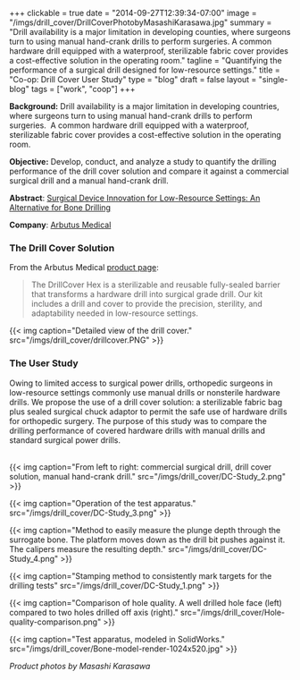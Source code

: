 +++
clickable = true
date = "2014-09-27T12:39:34-07:00"
image = "/imgs/drill_cover/DrillCoverPhotobyMasashiKarasawa.jpg"
summary = "Drill availability is a major limitation in developing counties, where surgeons turn to using manual hand-crank drills to perform surgeries. A common hardware drill equipped with a waterproof, sterilizable fabric cover provides a cost-effective solution in the operating room."
tagline = "Quantifying the performance of a surgical drill designed for low-resource settings."
title = "Co-op: Drill Cover User Study"
type = "blog"
draft = false
layout = "single-blog"
tags = ["work", "coop"]
+++

__Background:__ Drill availability is a major limitation in developing countries, where surgeons turn to using manual hand-crank drills to perform surgeries.  A common hardware drill equipped with a waterproof, sterilizable fabric cover provides a cost-effective solution in the operating room.

__Objective:__ Develop, conduct, and analyze a study to quantify the drilling performance of the drill cover solution and compare it against a commercial surgical drill and a manual hand-crank drill.

__Abstract__: [Surgical Device Innovation for Low-Resource Settings: An Alternative for Bone Drilling](http://canjsurg.ca/wp-content/uploads/2015/10/58-4-S157.pdf) 

__Company__: [Arbutus Medical](http://arbutusmedical.ca) 

### The Drill Cover Solution

From the Arbutus Medical [product page](http://arbutusmedical.ca/human-health/products/drill-cover-hex):

> The DrillCover Hex is a sterilizable and reusable fully-sealed barrier that transforms a hardware drill into surgical grade drill. Our kit includes a drill and cover to provide the precision, sterility, and adaptability needed in low-resource settings.

{{< img caption="Detailed view of the drill cover."
src="/imgs/drill_cover/drillcover.PNG" >}}

### The User Study

Owing to limited access to surgical power drills, orthopedic surgeons in low-resource settings commonly use manual drills or nonsterile hardware drills. We propose the use of a drill cover solution: a sterilizable fabric bag plus sealed surgical chuck adaptor to permit the safe use of hardware drills for orthopedic surgery.
The purpose of this study was to compare the drilling performance of covered hardware drills with manual drills and standard surgical power drills. 
<br><br>

{{< img caption="From left to right: commercial surgical drill, drill cover solution, manual hand-crank drill."
src="/imgs/drill_cover/DC-Study_2.png" >}}

{{< img caption="Operation of the test apparatus."
src="/imgs/drill_cover/DC-Study_3.png" >}}

{{< img caption="Method to easily measure the plunge depth through the surrogate bone. The platform moves down as the drill bit pushes against it. The calipers measure the resulting depth."
src="/imgs/drill_cover/DC-Study_4.png" >}}

{{< img caption="Stamping method to consistently mark targets for the drilling tests"
src="/imgs/drill_cover/DC-Study_1.png" >}}

{{< img caption="Comparison of hole quality. A well drilled hole face (left) compared to two holes drilled off axis (right)."
src="/imgs/drill_cover/Hole-quality-comparison.png" >}}

{{< img caption="Test apparatus, modeled in SolidWorks."
src="/imgs/drill_cover/Bone-model-render-1024x520.jpg" >}}

_Product photos by Masashi Karasawa_